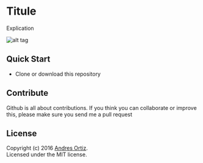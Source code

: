 # Titule
Explication

![alt tag](https://github.com/andresort28/jenkins-master-slave-achitecture/tree/master/img/f6.png)


## Quick Start
- Clone or download this repository

## Contribute
Github is all about contributions. If you think you can collaborate or improve this, please make sure you send me a pull request

## License
Copyright (c) 2016 [Andres Ortiz](http://www.andresfelipeortiz.com).  
Licensed under the MIT license.
